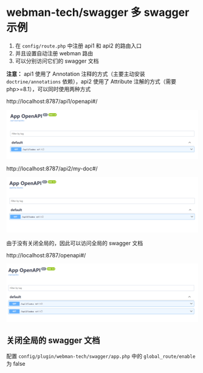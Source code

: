 # webman-tech/swagger 多 swagger 示例

1. 在 `config/route.php` 中注册 api1 和 api2 的路由入口
2. 并且设置自动注册 webman 路由
3. 可以分别访问它们的 swagger 文档

**注意：** api1 使用了 Annotation 注释的方式（主要主动安装 `doctrine/annotations` 依赖），api2 使用了 Attribute 注解的方式（需要 php>=8.1），可以同时使用两种方式

http://localhost:8787/api1/openapi#/

![api1.png](./_images/api1.png)

http://localhost:8787/api2/my-doc#/

![api2.png](./_images/api2.png)

由于没有关闭全局的，因此可以访问全局的 swagger 文档

http://localhost:8787/openapi#/

![global.png](./_images/global.png)

## 关闭全局的 swagger 文档

配置 `config/plugin/webman-tech/swagger/app.php` 中的 `global_route/enable` 为 false

